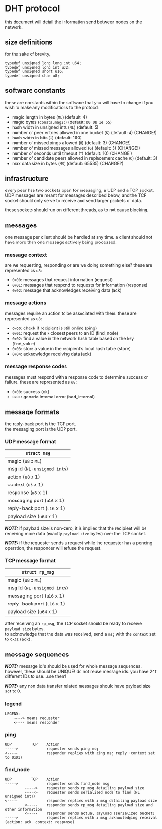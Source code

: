 # DHT protocol

this document will detail the information send between nodes on the network.

## size definitions

for the sake of brevity,  

```
typedef unsigned long long int u64;
typedef unsigned long int u32;
typedef unsigned short u16;
typedef unsigned char u8;
```

## software constants

these are constants within the software that you will have to change if you wish to make any modifications to the protocol:

- magic length in bytes (`ML`) (default: 4)
- magic bytes (`consts.magic`) (default: `b0 0b 1e 55`)
- hash width in unsigned ints (`NL`) (default: 5)
- number of peer entries allowed in one bucket (`K`) (default: 4) (CHANGE!)
- hash width in bits (`I`) (default: 160)
- number of missed pings allowed (`M`) (default: 3) (CHANGE!)
- number of missed messages allowed (`G`) (default: 3) (CHANGE!)
- number of seconds until timeout (`T`) (default: 10) (CHANGE!)
- number of candidate peers allowed in replacement cache (`C`) (default: 3)
- max data size in bytes (`MS`) (default: 65535) (CHANGE?)

## infrastructure

every peer has two sockets open for messaging, a UDP and a TCP socket.   
UDP messages are meant for messages described below, and the TCP socket should only serve to receive and send larger packets of data.  

these sockets should run on different threads, as to not cause blocking.

## messages

one message per client should be handled at any time. a client should not have more than one message actively being processed.  

### message context

are we requesting, responding or are we doing something else? these are represented as `u8`:

- `0x00`: messages that request information (request)
- `0x01`: messages that respond to requests for information (response)
- `0x02`: message that acknowledges receiving data (ack)

### message actions

messages require an action to be associated with them. these are represented as `u8`:

- `0x00`: check if recipient is still online (ping)
- `0x01`: request the `K` closest peers to an ID (find_node)
- `0x02`: find a value in the network hash table based on the key (find_value)
- `0x03`: store a value in the recipient's local hash table (store)
- `0x04`: acknowledge receiving data (ack)

### message response codes

messages must respond with a response code to determine success or failure. these are represented as `u8`:

- `0x00`: success (ok)
- `0x01`: generic internal error (bad_internal)

## message formats

the reply-back port is the TCP port.  
the messaging port is the UDP port.  

### UDP message format

| `struct msg`                 |
|------------------------------|
| magic (`u8` x `ML`)          |
| msg id (`NL`-`unsigned int`s)|
| action (`u8` x 1)            |
| context (`u8` x 1)           |
| response (`u8` x 1)          |
| messaging port (`u16` x 1)   |
| reply-back port (`u16` x 1)  |
| payload size (`u64` x 1)     |

***NOTE:*** if payload size is non-zero, it is implied that the recipient will be receiving more data (exactly `payload size` bytes) over the TCP socket.

***NOTE:*** if the requester sends a request while the requester has a pending operation, the responder will refuse the request.

### TCP message format

| `struct rp_msg`              |
|------------------------------|
| magic (`u8` x `ML`)          |
| msg id (`NL`-`unsigned int`s)|
| messaging port (`u16` x 1)   |
| reply-back port (`u16` x 1)  |
| payload size (`u64` x 1)     |

after receiving an `rp_msg`, the TCP socket should be ready to receive `payload size` bytes.  
to acknowledge that the data was received, send a `msg` with the `context` set to `0x02` (ack).

## message sequences

***NOTE:*** message id's should be used for whole message sequences. however, these should be UNIQUE! do not reuse message ids. you have 2^`I` different IDs to use...use them!  

***NOTE:*** any non data transfer related messages should have payload size set to 0.

### legend

```
LEGEND:
    ----> means requester
    <---- means responder
```

### ping

```
UDP         TCP    Action
----->             requester sends ping msg
<-----             responder replies with ping msg reply (context set to 0x01)
```

### find_node

```
UDP         TCP    Action
----->             requester sends find_node msg
         ----->    requester sends rp_msg detailing payload size
         ----->    requester sends serialized node to find (NL unsigned ints)
<-----             responder replies with a msg detailing payload size
         <-----    responder sends rp_msg detailing payload size and other information
         <-----    responder sends actual payload (serialized bucket)
----->             requester replies with a msg acknowledging receival (action: ack, context: response)
```